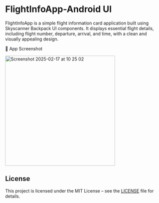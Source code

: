 # FlightInfoApp-Android UI

FlightInfoApp is a simple flight information card application built using Skyscanner Backpack UI components. It displays essential flight details, including flight number, departure, arrival, and time, with a clean and visually appealing design.

📸 App Screenshot



<img width="352" alt="Screenshot 2025-02-17 at 10 25 02" src="https://github.com/user-attachments/assets/7a2aa2af-0aef-4f71-b8f6-74b37c3392d0" />

## License

This project is licensed under the MIT License – see the [LICENSE](LICENSE) file for details.
